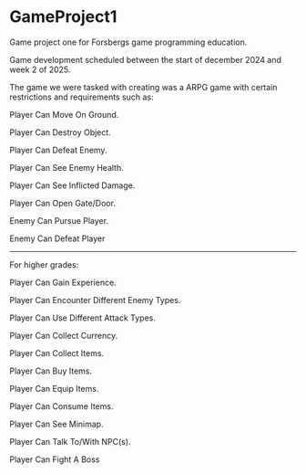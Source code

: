 # GameProject1
Game project one for Forsbergs game programming education. 

Game development scheduled between the start of december 2024 and week 2 of 2025.

The game we were tasked with creating was a ARPG game with certain restrictions and requirements such as: 

Player Can Move On Ground.

Player Can Destroy Object. 

Player Can Defeat Enemy.

Player Can See Enemy Health.

Player Can See Inflicted Damage.

Player Can Open Gate/Door.

Enemy Can Pursue Player.

Enemy Can Defeat Player

----------------------------------------------------------------------------------------------------------

For higher grades:

Player Can Gain Experience.

Player Can Encounter Different Enemy Types.

Player Can Use Different Attack Types.

Player Can Collect Currency.

Player Can Collect Items.

Player Can Buy Items.

Player Can Equip Items.

Player Can Consume Items.

Player Can See Minimap.

Player Can Talk To/With NPC(s).

Player Can Fight A Boss
